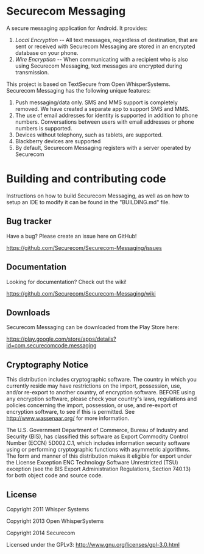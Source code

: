 Securecom Messaging
===================

A secure messaging application for Android. It provides:

1. *Local Encryption* -- All text messages, regardless of destination, that are sent or received with Securecom Messaging are stored in an encrypted database on your phone.
2. *Wire Encryption* -- When communicating with a recipient who is also using Securecom Messaging, text messages are encrypted during transmission.

This project is based on TextSecure from Open WhisperSystems. Securecom Messaging has the following unique features:

1. Push messaging/data only. SMS and MMS support is completely removed. We have created a separate app to support SMS and MMS.
2. The use of email addresses for identity is supported in addition to phone numbers. Conversations between users with email addresses or phone numbers is supported.
3. Devices without telephony, such as tablets, are supported.
4. Blackberry devices are supported
5. By default, Securecom Messaging registers with a server operated by Securecom


Building and contributing code
==============================
Instructions on how to build Securecom Messaging, as well as on how to setup an IDE to modify it can be found in the "BUILDING.md" file.

Bug tracker
-----------

Have a bug? Please create an issue here on GitHub!

https://github.com/Securecom/Securecom-Messaging/issues


Documentation
-------------

Looking for documentation? Check out the wiki!

https://github.com/Securecom/Securecom-Messaging/wiki


Downloads
------------

Securecom Messaging can be downloaded from the Play Store here:

https://play.google.com/store/apps/details?id=com.securecomcode.messaging

Cryptography Notice
------------

This distribution includes cryptographic software. The country in which you currently reside may have restrictions on the import, possession, use, and/or re-export to another country, of encryption software. 
BEFORE using any encryption software, please check your country's laws, regulations and policies concerning the import, possession, or use, and re-export of encryption software, to see if this is permitted. 
See <http://www.wassenaar.org/> for more information.

The U.S. Government Department of Commerce, Bureau of Industry and Security (BIS), has classified this software as Export Commodity Control Number (ECCN) 5D002.C.1, which includes information security software using or performing cryptographic functions with asymmetric algorithms. 
The form and manner of this distribution makes it eligible for export under the License Exception ENC Technology Software Unrestricted (TSU) exception (see the BIS Export Administration Regulations, Section 740.13) for both object code and source code.

License
---------------------

Copyright 2011 Whisper Systems

Copyright 2013 Open WhisperSystems

Copyright 2014 Securecom

Licensed under the GPLv3: http://www.gnu.org/licenses/gpl-3.0.html
